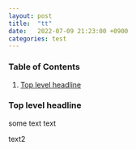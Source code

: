 ```yaml
---
layout: post
title:  "tt"
date:   2022-07-09 21:23:00 +0900
categories: test
---
```


### Table of Contents

1.  [Top level headline](#org54b23c4)


<a id="org54b23c4"></a>

### Top level headline

some text
text

text2

